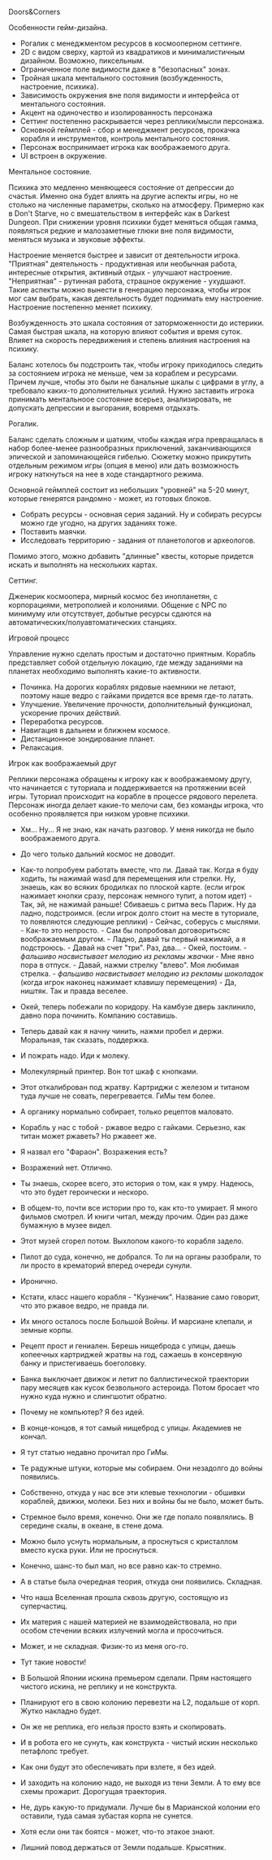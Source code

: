 Doors&Сorners

Особенности гейм-дизайна.
- Рогалик с менеджментом ресурсов в космооперном сеттинге.
- 2D с видом сверху, картой из квадратиков и минималистичным дизайном. Возможно, пиксельным.
- Ограниченное поле видимости даже в "безопасных" зонах.
- Тройная шкала ментального состояния (возбужденность, настроение, психика).
- Зависимость окружения вне поля видимости и интерфейса от ментального состояния.
- Акцент на одиночество и изолированность персонажа
- Сеттинг постепенно раскрывается через реплики/мысли персонажа.
- Основной геймплей - сбор и менеджмент ресурсов, прокачка корабля и инструментов, контроль ментального состояния.
- Персонаж воспринимает игрока как воображаемого друга.
- UI встроен в окружение.



Ментальное состояние.

Психика это медленно меняющееся состояние от депрессии до счастья.
Именно она будет влиять на другие аспекты игры, но не столько на численные параметры, сколько на атмосферу.
Примерно как в Don't Starve, но с вмешательством в интерфейс как в Darkest Dungeon.
При снижении уровня психики будет меняться общая гамма, появляться редкие и малозаметные глюки вне поля видимости, меняться музыка и звуковые эффекты.

Настроение меняется быстрее и зависит от деятельности игрока.
"Приятная" деятельность - продуктивная или необычная работа, интересные открытия, активный отдых - улучшают настроение.
"Неприятная" - рутинная работа, страшное окружение - ухудшают.
Такие аспекты можно вынести в генерацию персонажа, чтобы игрок мог сам выбрать, какая деятельность будет поднимать ему настроение.
Настроение постепенно меняет психику.

Возбужденность это шкала состояния от заторможенности до истерики.
Самая быстрая шкала, на которую влияют события и время суток.
Влияет на скорость передвижения и степень влияния настроения на психику.

Баланс хотелось бы подстроить так, чтобы игроку приходилось следить за состоянием игрока не меньше, чем за кораблем и ресурсами.
Причем лучше, чтобы это были не банальные шкалы с цифрами в углу, а требовало каких-то дополнительных усилий.
Нужно заставить игрока принимать ментальноое состояние всерьез, анализировать, не допускать депрессии и выгорания, вовремя отдыхать.


Рогалик.

Баланс сделать сложным и шатким, чтобы каждая игра превращалась в набор более-менее разнообразных приключений, заканчивающихся эпической и запоминающейся гибелью.
Сюжетку можно прикрутить отдельным режимом игры (опция в меню) или дать возможность игроку наткнуться на нее в ходе стандартного режима.

Основной геймплей состоит из небольших "уровней" на 5-20 минут, которые генерятся рандомно - может, из готовых блоков.
- Собрать ресурсы - основная серия заданий. Ну и собирать ресурсы можно где угодно, на других заданиях тоже.
- Поставить маячки.
- Исследовать территорию - задания от планетологов и археологов.

Помимо этого, можно добавить "длинные" квесты, которые придется искать и выполнять на нескольких картах.


Сеттинг.

Дженерик космоопера, мирный космос без инопланетян, с корпорациями, метрополией и колониями.
Общение с NPC по минимуму или отсутствует, добытые ресурсы сдаются на автоматических/полуавтоматических станциях.


Игровой процесс

Управление нужно сделать простым и достаточно приятным.
Корабль представляет собой отдельную локацию, где между заданиями на планетах необходимо выполнять какие-то активности.
- Починка. На дорогих кораблях рядовые наемники не летают, поэтому наше ведро с гайками придется все время где-то латать.
- Улучшение. Увеличение прочности, дополнительный функционал, ускорение прочих действий.
- Переработка ресурсов.
- Навигация в дальнем и ближнем космосе.
- Дистанционное зондирование планет.
- Релаксация.


Игрок как воображаемый друг

Реплики персонажа обращены к игроку как к воображаемому другу, что начинается с туториала и поддерживается на протяжении всей игры.
Туториал происходит на корабле в процессе рядового перелета.
Персонаж иногда делает какие-то мелочи сам, без команды игрока, что особенно проявляется при низком уровне психики.

- Хм... Ну... Я не знаю, как начать разговор. У меня никогда не было воображаемого друга.
- До чего только дальний космос не доводит.
- Как-то попробуем работать вместе, что ли. Давай так. Когда я буду ходить, ты нажимай wasd для перемещения или стрелки. Ну, знаешь, как во всяких бродилках по плоской карте.
(если игрок нажимает кнопки сразу, персонаж немного тупит, а потом идет) - Так, эй, не нажимай раньше! Сбиваешь с ритма весь Париж. Ну да ладно, подстроимся.
(если игрок долго стоит на месте в туториале, то появляются следующие реплики)   - Сейчас, соберусь с мыслями.
                                                            - Как-то это непросто.
                                                            - Сам бы попробовал договоритьсяс воображаемым другом.
                                                            - Ладно, давай ты первый нажимай, а я подстроюсь.
                                                            - Давай на счет "три". Раз, два...
                                                            - Окей, постоим.
                                                            - *фальшиво насвистывает мелодию из рекламы жвачки*
                                                            - Мне явно пора в отпуск.
                                                            - Давай, нажми стрелку "влево". Моя любимая стрелка.
                                                            - *фальшиво насвистывает мелодию из рекламы шоколадок*
(когда игрок наконец нажимает клавишу перемещения) - Да, ништяк. Так и правда веселее.
- Окей, теперь побежали по коридору. На камбузе дверь заклинило, давно пора починить. Компанию составишь.
- Теперь давай как я начну чинить, нажми пробел и держи. Моральная, так сказать, поддержка.
- И пожрать надо. Иди к молеку.
- Молекулярный принтер. Вон тот шкаф с кнопками.
- Этот откалиброван под жратву. Картриджи с железом и титаном туда лучше не совать, перегревается. ГиМы тем более.
- А органику нормально собирает, только рецептов маловато.

- Корабль у нас с тобой - ржавое ведро с гайками. Серьезно, как титан может ржаветь? Но ржавеет же.
- Я назвал его "Фараон". Возражения есть?
- Возражений нет. Отлично.

- Ты знаешь, скорее всего, это история о том, как я умру. Надеюсь, что это будет героически и нескоро.
- В общем-то, почти все истории про то, как кто-то умирает. Я много фильмов смотрел. И книги читал, между прочим. Один раз даже бумажную в музее видел.
- Этот музей сгорел потом. Выхлопом какого-то корабля задело.
- Пилот до суда, конечно, не добрался. То ли на органы разобрали, то ли просто в крематорий вперед очереди сунули.
- Иронично.

- Кстати, класс нашего корабля - "Кузнечик". Название само говорит, что это ржавое ведро, не правда ли.
- Их много осталось после Большой Войны. И марсиане клепали, и земные корпы.
- Рецепт прост и гениален. Берешь нищеброда с улицы, даешь копеечных картриджей жратвы на год, сажаешь в консервную банку и пристегиваешь боеголовку.
- Банка выключает движок и летит по баллистической траектории пару месяцев как кусок безвольного астероида. Потом бросает что нужно куда нужно и слингшотит обратно.
- Почему не компьютер? Я без идей.
- В конце-концов, я тот самый нищеброд с улицы. Академиев не кончал.

- Я тут статью недавно прочитал про ГиМы.
- Те радужные штуки, которые мы собираем. Они незадолго до войны появились.
- Собственно, откуда у нас все эти клевые технологии - обшивки кораблей, движки, молеки. Без них и войны бы не было, может быть.
- Стремное было время, конечно. Они же где попало появлялись. В середине скалы, в океане, в стене дома.
- Можно было уснуть нормальным, а проснуться с кристаллом вместо куска руки. Или не проснуться.
- Конечно, шанс-то был мал, но все равно как-то стремно.
- А в статье была очередная теория, откуда они появились. Складная.
- Что наша Вселенная прошла сквозь другую, состоящую из суперчастиц.
- Их материя с нашей материей не взаимодействовала, но при особом стечении всяких излучений могла и просочиться.
- Может, и не складная. Физик-то из меня ого-го.

- Тут такие новости!
- В Большой Японии искина премьером сделали. Прям настоящего чистого искина, не реплику и не конструкта.
- Планируют его в свою колонию перевезти на L2, подальше от корп. Жутко накладно будет.
- Он же не реплика, его нельзя просто взять и скопировать.
- И в робота его не сунуть, как конструкта - чистый искин несколько петафлопс требует.
- Как они будут это обеспечивать при взлете, я без идей.
- И заходить на колонию надо, не выходя из тени Земли. А то ему все схемы прожарит. Дорогущая траектория.
- Не, дурь какую-то придумали. Лучше бы в Марианской колонии его оставили, туда самая зубастая корпа не сунется.
- Хотя если они так боятся - может, что-то этакое знают.
- Лишний повод держаться от Земли подальше. Крысятник.
